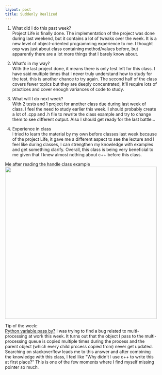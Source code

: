 ```yaml
---
layout: post
title: Suddenly Realized
---
```

1. What did I do this past week?  
Project Life is finally done. The implementation of the project was done during last weekend, but it contains a lot of tweaks over the week. It is a new level of object-oriented programming experience to me. I thought oop was just about class containing method/values before, but apparently there are a lot more things that I barely know about.    

2. What's in my way?  
With the last project done, it means there is only test left for this class. I have said multiple times that I never truly understand how to study for the test, this is another chance to try again. The second half of the class covers fewer topics but they are deeply concentrated, It'll require lots of practices and cover enough variances of code to study.    

3. What will I do next week?  
With 2 tests and 1 project for another class due during last week of class. I feel the need to study earlier this week. I should probably create a lot of .cpp and .h file to rewrite the class example and try to change them to see different output. Also I should get ready for the last battle...   

4. Experience in class  
I tried to learn the material by my own before classes last week because of the project Life, it gave me a different aspect to see the lecture and I feel like during classes, I can strengthen my knowledge with examples and get something clarify. Overall, this class is being very beneficial to me given that I knew almost nothing about c++ before this class.  

Me after reading the handle class example  
<img src="http://i0.kym-cdn.com/photos/images/facebook/000/263/430/3a0.jpg" width="500">   

Tip of the week:  
[Python variable pass by?](http://stackoverflow.com/questions/986006/how-do-i-pass-a-variable-by-reference)  I was trying to find a bug related to multi-processing at work this week. It turns out that the object I pass to the multi-processing queue is copied multiple times during the process and the parent object (which every child process copied from) never get updated. Searching on stackoverflow leads me to this answer and after combining the knowledge with this class, I feel like "Why didn't I use c++ to write this at first place?" This is one of the few moments where I find myself missing pointer so much.    
